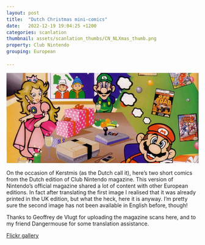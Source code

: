 ```yaml
---
layout: post
title:  "Dutch Christmas mini-comics"
date:   2022-12-19 19:04:25 +1200
categories: scanlation
thumbnail: assets/scanlation_thumbs/CN_NLXmas_thumb.png
property: Club Nintendo
grouping: European

---
```


![](/assets/headers/CN_NLXmas_header.png)

On the occasion of Kerstmis (as the Dutch call it), here’s two short comics from the Dutch edition of Club Nintendo magazine. This version of Nintendo’s official magazine shared a lot of content with other European editions. In fact after translating the first image I realised that it was already printed in the UK edition, but what the heck, here it is anyway. I’m pretty sure the second image has not been available in English before, though!

Thanks to Geoffrey de Vlugt for uploading the magazine scans here, and to my friend Dangermouse for some translation assistance.

[Flickr gallery](https://www.flickr.com/photos/miloscat/albums/72157689852155271)